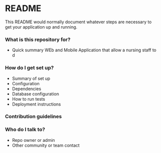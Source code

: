 # README #

This README would normally document whatever steps are necessary to get your application up and running.

### What is this repository for? ###

* Quick summary
WEb and Mobile Application that allow a nursing staff to  d

### How do I get set up? ###

* Summary of set up
* Configuration
* Dependencies
* Database configuration
* How to run tests
* Deployment instructions

### Contribution guidelines ###



### Who do I talk to? ###


* Repo owner or admin
* Other community or team contact
